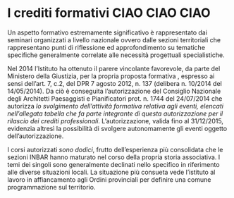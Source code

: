 # I crediti formativi CIAO CIAO CIAO

Un aspetto formativo estremamente significativo è rappresentato dai seminari organizzati a livello nazionale ovvero dalle sezioni territoriali che rappresentano punti di riflessione ed approfondimento su tematiche specifiche generalmente correlate alle necessità progettuali specialistiche.

Nel 2014 l’Istituto ha ottenuto il parere vincolante favorevole, da parte del Ministero della Giustizia, per la propria proposta  formativa , espresso ai sensi dell’art. 7, c.2, del DPR 7 agosto 2012, n. 137 (delibera n. 10/2014 del 14/05/2014). Da ciò è conseguita l’autorizzazione del Consiglio Nazionale degli Architetti Paesaggisti e Pianificatori prot. n. 1744 del 24/07/2014 che autorizza *lo svolgimento dell’attività formativa relativa agli eventi, elencati nell’allegata tabella che fa parte integrante di questa autorizzazione per il rilascio dei crediti professionali*. L’autorizzazione, valida fino al 31/12/2015, evidenzia altresì la possibilità di svolgere autonomamente gli eventi oggetto dell’autorizzazione. 

I corsi autorizzati _sono dodici_, frutto dell’esperienza più consolidata che le sezioni INBAR hanno maturato nel corso della propria storia associativa. I temi dei singoli sono generalmente declinati nello specifico in riferimento alle diverse situazioni locali. La situazione più consueta vede l’istituto al lavoro in affiancamento agli Ordini provinciali per definire una comune programmazione sul territorio.
